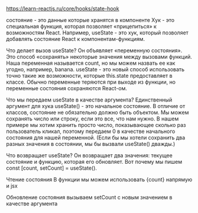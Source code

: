https://learn-reactjs.ru/core/hooks/state-hook

состояние - это данные которые хранятся в компоненте
Хук - это специальная функция, которая позволяет «прицепиться» к возможностям React. Например, useState - это хук, который позволяет добавлять состояние React к компонентам-функциям. 

Что делает вызов useState? Он объявляет «переменную состояния». Это способ «сохранять» некоторые значения между вызовами функций. Наша переменная называется count, но мы можем назвать ее как угодно, например, banana. useState - это новый способ использовать точно такие же возможности, которые this.state предоставляет в классе. Обычно переменные теряются при выходе из функции, но переменные состояния сохраняются React-ом.

Что мы передаем useState в качестве аргумента? Единственный аргумент для хука useState() - это начальное состояние. В отличие от классов, состояние не обязательно должно быть объектом. Мы можем сохранять число или строку, если это все, что нам нужно. В нашем примере мы хотим хранить просто число, показывающее сколько раз пользователь кликал, поэтому передаем 0 в качестве начального состояния для нашей переменной. (Если бы мы хотели сохранить два разных значения в состоянии, мы бы вызвали useState() дважды.)

Что возвращает useState? Он возвращает два значения: текущее состояние и функцию, которая его обновляет. Вот почему мы пишем const [count, setCount] = useState().

Чтение состояния В функции мы можем использовать {count} напрямую и jsx

Обновление состояния вызываем setCount с новым значением в качестве аргумента